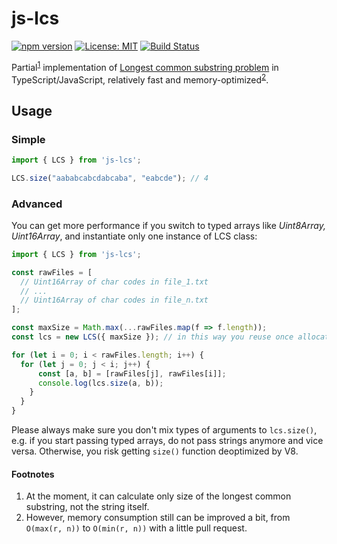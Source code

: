 # js-lcs

[![npm version](https://badge.fury.io/js/js-lcs.svg)](https://badge.fury.io/js/js-lcs)
[![License: MIT](https://img.shields.io/badge/License-MIT-yellow.svg)](https://opensource.org/licenses/MIT)
[![Build Status](https://travis-ci.org/noomorph/js-lcs.svg?branch=master)](https://travis-ci.org/noomorph/js-lcs)

Partial<sup>[1](#footnote1)</sup> implementation of [Longest common substring problem](https://en.wikipedia.org/wiki/Longest_common_substring_problem) in TypeScript/JavaScript, relatively fast and memory-optimized<sup>[2](#footnote2)</sup>.

## Usage

### Simple

```js
import { LCS } from 'js-lcs';

LCS.size("aababcabcdabcaba", "eabcde"); // 4
```

### Advanced

You can get more performance if you switch to typed arrays like *Uint8Array, Uint16Array*, and instantiate only one instance of LCS class:

```js
import { LCS } from 'js-lcs';

const rawFiles = [
  // Uint16Array of char codes in file_1.txt
  // ...
  // Uint16Array of char codes in file_n.txt
];

const maxSize = Math.max(...rawFiles.map(f => f.length));
const lcs = new LCS({ maxSize }); // in this way you reuse once allocated memory for every lcs.size() call

for (let i = 0; i < rawFiles.length; i++) {
  for (let j = 0; j < i; j++) {
      const [a, b] = [rawFiles[j], rawFiles[i]];
      console.log(lcs.size(a, b));
    }
  }
}
```

Please always make sure you don't mix types of arguments to `lcs.size()`,
e.g. if you start passing typed arrays, do not pass strings anymore and vice versa.
Otherwise, you risk getting `size()` function deoptimized by V8.

#### Footnotes

1. <a name="footnote1"> </a>At the moment, it can calculate only size of the longest common substring, not the string itself.  
2. <a name="footnote2"> </a>However, memory consumption still can be improved a bit, from `O(max(r, n))` to `O(min(r, n))` with a little pull request.
